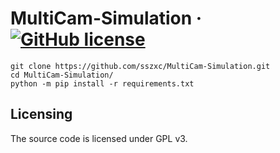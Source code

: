 # MultiCam-Simulation &middot; [![GitHub license](https://img.shields.io/badge/license-GPL-blue.svg?style=flat-square)](https://github.com/your/your-project/blob/master/LICENSE)

```shell
git clone https://github.com/sszxc/MultiCam-Simulation.git
cd MultiCam-Simulation/
python -m pip install -r requirements.txt
```

## Licensing

The source code is licensed under GPL v3.